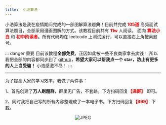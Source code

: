 ```yaml
---
title:  小浩算法
---
```


小浩算法是我在疫情期间完成的一部图解算法题典！目前共完成 <font color="red"><b>105道</b></font> 
高频面试算法题目，全部采用漫画图解的方式。该教程目前共有 <font color="red"><b>11w</b></font> 人阅读。 
面向 <font color="red"><b>算法小白</b></font> 和 <font color="red"><b>初中阶读者</b></font>。所有代码均在 leetcode 上测试运行，可以直接右上角搜索题号。

::: danger 重要
目前该教程<b>全部免费</b>，正因如此被一些不良商家拿去卖钱！ 所以我把全部的内容都同步到了 [github](https://github.com/geekxh/hello-algorithm
)，<b>希望大家可以帮我点一个 star，防止有更多的人上当受骗！</b> 小浩感激不尽！
::: 

***

为了提高大家的学习效率，我做了两件事：

1、首先创建了<b>万人刷题群</b>，群里无广告，不套路。下方扫码回复<font color="red"><b>【进群】</b></font> 即可。

2、同时我把自己写的所有内容整理成了一本电子书。下方扫码回复<font color="red"><b>【999】</b></font> 下载。

<center><img src="/code.png" alt="JPEG"/></center>